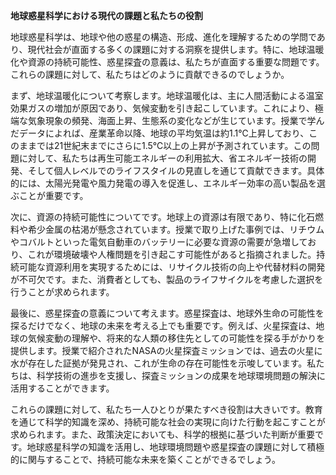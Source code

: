 **地球惑星科学における現代の課題と私たちの役割**

地球惑星科学は、地球や他の惑星の構造、形成、進化を理解するための学問であり、現代社会が直面する多くの課題に対する洞察を提供します。特に、地球温暖化や資源の持続可能性、惑星探査の意義は、私たちが直面する重要な問題です。これらの課題に対して、私たちはどのように貢献できるのでしょうか。

まず、地球温暖化について考察します。地球温暖化は、主に人間活動による温室効果ガスの増加が原因であり、気候変動を引き起こしています。これにより、極端な気象現象の頻発、海面上昇、生態系の変化などが生じています。授業で学んだデータによれば、産業革命以降、地球の平均気温は約1.1℃上昇しており、このままでは21世紀末までにさらに1.5℃以上の上昇が予測されています。この問題に対して、私たちは再生可能エネルギーの利用拡大、省エネルギー技術の開発、そして個人レベルでのライフスタイルの見直しを通じて貢献できます。具体的には、太陽光発電や風力発電の導入を促進し、エネルギー効率の高い製品を選ぶことが重要です。

次に、資源の持続可能性についてです。地球上の資源は有限であり、特に化石燃料や希少金属の枯渇が懸念されています。授業で取り上げた事例では、リチウムやコバルトといった電気自動車のバッテリーに必要な資源の需要が急増しており、これが環境破壊や人権問題を引き起こす可能性があると指摘されました。持続可能な資源利用を実現するためには、リサイクル技術の向上や代替材料の開発が不可欠です。また、消費者としても、製品のライフサイクルを考慮した選択を行うことが求められます。

最後に、惑星探査の意義について考えます。惑星探査は、地球外生命の可能性を探るだけでなく、地球の未来を考える上でも重要です。例えば、火星探査は、地球の気候変動の理解や、将来的な人類の移住先としての可能性を探る手がかりを提供します。授業で紹介されたNASAの火星探査ミッションでは、過去の火星に水が存在した証拠が発見され、これが生命の存在可能性を示唆しています。私たちは、科学技術の進歩を支援し、探査ミッションの成果を地球環境問題の解決に活用することができます。

これらの課題に対して、私たち一人ひとりが果たすべき役割は大きいです。教育を通じて科学的知識を深め、持続可能な社会の実現に向けた行動を起こすことが求められます。また、政策決定においても、科学的根拠に基づいた判断が重要です。地球惑星科学の知識を活用し、地球環境問題や惑星探査の課題に対して積極的に関与することで、持続可能な未来を築くことができるでしょう。
